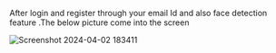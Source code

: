 

After login and register through your email Id and also face detection feature .The below picture come into the screen

![Screenshot 2024-04-02 183411](https://github.com/Ayushisri29/Face_detection-backend/assets/92778552/9dad6d43-98d3-4064-aaf9-4bd886d8ffdd)

